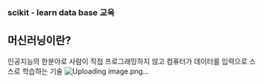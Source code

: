 ### scikit - learn data base 교육

## 머신러닝이란?
인공지능의 한분야로 사람이 직접 프로그래밍하지 않고 컴퓨터가 데이터를 입력으로 스스로 학습하는 기술
![Uploading image.png…]()
